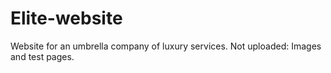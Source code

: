 # Elite-website
Website for an umbrella company of luxury services.
Not uploaded: Images and test pages.
